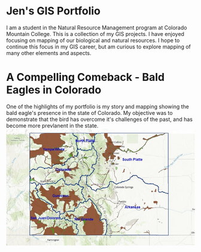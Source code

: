 # Jen's GIS Portfolio

I am a student in the Natural Resource Management program at Colorado Mountain College.  This is a collection of my GIS projects.  I have enjoyed focusing on mapping of our biological and natural resources.  I hope to continue this focus in my GIS career, but am curious to explore mapping of many other elements and aspects.   
# A Compelling Comeback - Bald Eagles in Colorado
One of the highlights of my portfolio is my story and mapping showing the bald eagle's presence in the state of Colorado.  My objective was to demonstrate that the bird has overcome it's challenges of the past, and has become more prevlanent in the state.  
![BaldEagle](BaldEagleMap.jpg)
